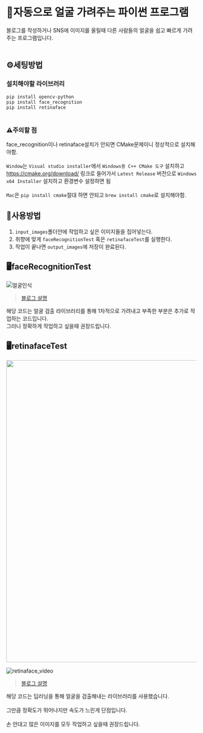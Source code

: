 # 🚀자동으로 얼굴 가려주는 파이썬 프로그램

블로그를 작성하거나 SNS에 이미지를 올릴때 다른 사람들의 얼굴을 쉽고 빠르게 가려주는 프로그램입니다.<br><br>

## ⚙️세팅방법
### 설치해야할 라이브러리
```pip install opencv-python```<br>
```pip install face_recognition```<br>
```pip install retinaface```<br><br>
### ⚠️주의할 점<br>
face_recognition이나 retinaface설치가 안되면 CMake문제이니 정상적으로 설치해야함.<br><br>
```Window```는 ```Visual studio installer```에서 ```Windows용 C++ CMake 도구``` 설치하고 https://cmake.org/download/ 링크로 들어가서 ```Latest Release``` 버전으로 ```Windows x64 Installer```
설치하고 환경변수 설정하면 됨<br><br>
```Mac```은 ```pip install cmake```절대 하면 안되고 ```brew install cmake```로 설치해야함.
## 🔗사용방법
1. ```input_images```폴더안에 작업하고 싶은 이미지들을 집어넣는다.
2. 취향에 맞게 ```faceRecognitionTest``` 혹은 ```retinafaceTest```를 실행한다.
3. 작업이 끝나면 ```output_images```에 저장이 완료된다.


## 🖥️faceRecognitionTest
![얼굴인식](https://github.com/user-attachments/assets/0988b4a7-cd11-4cdf-8545-7211828d5868)

> [블로그 설명](https://velog.io/@min1042004/%ED%8C%8C%EC%9D%B4%EC%8D%AC-openCV-%ED%99%9C%EC%9A%A9%ED%95%B4%EC%84%9C-%EC%96%BC%EA%B5%B4-%EC%9D%B8%EC%8B%9D%ED%95%98%EA%B3%A0-%EA%B0%80%EB%A0%A4%EC%A3%BC%EB%8A%94-%EC%BD%94%EB%93%9C)

해당 코드는 얼굴 검출 라이브러리를 통해 1차적으로 가려내고 부족한 부분은 추가로 작업하는 코드입니다.<br>
그러니 정확하게 작업하고 싶을때 권장드립니다.


## 🖥️retinafaceTest
<img src="https://github.com/user-attachments/assets/0855b4a7-5d4d-4ff6-887b-4d6839ae0c85"  width="800"/>

![retinaface_video](https://github.com/user-attachments/assets/6d6e3074-dc54-497e-a6aa-596d4169c0c2)


> [블로그 설명](https://velog.io/@min1042004/%ED%8C%8C%EC%9D%B4%EC%8D%AC-openCV-%ED%99%9C%EC%9A%A9%ED%95%B4%EC%84%9C-%EC%96%BC%EA%B5%B4-%EC%9D%B8%EC%8B%9D%ED%95%98%EA%B3%A0-%EA%B0%80%EB%A0%A4%EC%A3%BC%EB%8A%94-%EC%BD%94%EB%93%9CRetinaface)

해당 코드는 딥러닝을 통해 얼굴을 검출해내는 라이브러리를 사용했습니다.<br><br>
그만큼 정확도가 뛰어나지만 속도가 느린게 단점입니다.<br><br>
손 안대고 많은 이미지를 모두 작업하고 싶을때 권장드립니다.<br>
